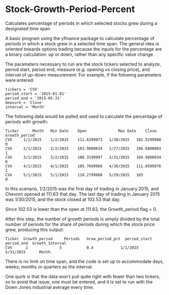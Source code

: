# Stock-Growth-Period-Percent
Calculates percentage of periods in which selected stocks grew during a designated time span

A basic program using the yfinance package to calculate percentage of periods in which a stock grew in a selected time span. The general idea is oriented towards options trading
because the inputs for the percentage are a binary calculation: up or down, rather than any specific value change.  

The parameters necessary to run are the stock tickers selected to analyze, period start, period end, measure (e.g. opening vs closing price), and interval of up-down measurement. 
For example, if the folowing parameters were entered:
```
tickers = 'CVX'
period_start = '2015-01-01'
period_end = '2015-05-31'
measure = 'Close'
interval = 'Month'
```

The following data would be pulled and used to calculate the percentage of periods with growth:
```
Ticker	    Month	Min Date	Open	          Max Date	  Close	        Growth_period
CVX	    1/1/2015	1/2/2015	111.6299973	  1/30/2015	  102.5299988	  0
CVX	    2/1/2015	2/2/2015	103.9800034	  2/27/2015	  106.6800003	  1
CVX	    3/1/2015	3/2/2015	106.3199997	  3/31/2015	  104.9800034	  0
CVX	    4/1/2015	4/1/2015	105.7699966	  4/30/2015	  111.0599976	  1
CVX	    5/1/2015	5/1/2015	110.2799988	  5/29/2015	  103	          0
```

In this scenario, 1/2/2015 was the first day of trading in January 2015, and Chevron opened at 111.63 that day. The last day of trading in January 2015 was 1/30/2015, and the stock closed at 102.53 that day. 

Since 102.53 is lower than the open at 111.63, the Growth_period flag = 0.

After this step, the number of growth periods is simply divided by the total number of periods for the share of periods during which the stock price grew, producing this output:

```
Ticker	Growth_period	  Periods   Grow_period_pct	 period_start	period_end	Growth_Interval
CVX	     2	            5	        0.4	           1/1/2015	   5/31/2015	  Month
```

There is no limit on time span, and the code is set up to accommodate days, weeks, months or quarters as the interval.

One quirk is that the data won't pull quite right with fewer than two tickers, so to avoid that issue, one must be entered, and it is set to run with the Down Jones industrial average every time.
